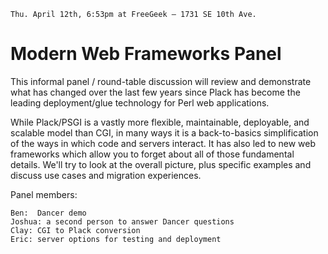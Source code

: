     Thu. April 12th, 6:53pm at FreeGeek – 1731 SE 10th Ave.

# Modern Web Frameworks Panel

This informal panel / round-table discussion will review and demonstrate what has changed over the last few years since Plack has become the leading deployment/glue technology for Perl web applications.

While Plack/PSGI is a vastly more flexible, maintainable, deployable, and scalable model than CGI, in many ways it is a back-to-basics simplification of the ways in which code and servers interact.  It has also led to new web frameworks which allow you to forget about all of those fundamental details.  We'll try to look at the overall picture, plus specific examples and discuss use cases and migration experiences.

Panel members:

    Ben:  Dancer demo
    Joshua: a second person to answer Dancer questions
    Clay: CGI to Plack conversion
    Eric: server options for testing and deployment
